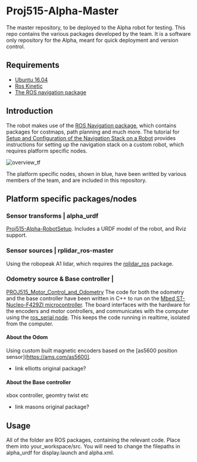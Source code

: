 # Proj515-Alpha-Master
The master repository, to be deployed to the Alpha robot for testing. This repo contains the various packages developed by the team. It is a software only repository for the Alpha, meant for quick deployment and version control.

## Requirements
* [Ubuntu 16.04](https://wiki.ubuntu.com/XenialXerus/ReleaseNotes)
* [Ros Kinetic](http://wiki.ros.org/kinetic)
* [The ROS navigation package](http://wiki.ros.org/navigation)

## Introduction
The robot makes use of the [ROS Navigation package](http://wiki.ros.org/navigation), which contains packages for costmaps, path planning and much more. The tutorial for [Setup and Configuration of the Navigation Stack on a Robot](http://wiki.ros.org/navigation/Tutorials/RobotSetup) provides instructions for setting up the navigation stack on a custom robot, which requires platform specific nodes.


![overview_tf](http://wiki.ros.org/navigation/Tutorials/RobotSetup?action=AttachFile&do=get&target=overview_tf.png)


The platform specific nodes, shown in blue, have been writted by various members of the team, and are included in this repository.

## Platform specific packages/nodes

### Sensor transforms | alpha_urdf
[Proj515-Alpha-RobotSetup](https://github.com/badmanwillis/Proj515-Alpha-RobotSetup). Includes a URDF model of the robot, and Rviz support.

### Sensor sources | rplidar_ros-master
Using the robopeak A1 lidar, which requires the [rplidar_ros](https://github.com/Slamtec/rplidar_ros) package.

### Odometry source & Base controller |
[PROJ515_Motor_Control_and_Odometry](https://github.com/ElliWhite/PROJ515_Motor_Control_and_Odometry) The code for both the odometry and the base controller have been written in C++ to run on the [Mbed ST-Nucleo-F429ZI microcontroller](https://os.mbed.com/platforms/ST-Nucleo-F429ZI/). The board interfaces with the hardware for the encoders and motor controllers, and communicates with the computer using the [ros_serial node](http://wiki.ros.org/rosserial). This keeps the code running in realtime, isolated from the computer.

#### About the Odom
Using custom built magnetic encoders based on the [as5600 position sensor](https://ams.com/as5600].
* link elliotts original package?

#### About the Base controller
xbox controller, geomtry twist etc
* link masons original package?


## Usage
All of the folder are ROS packages, containing the relevant code. Place them into your_workspace/src. You will need to change the filepaths in alpha_urdf for display.launch and alpha.xml.





